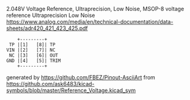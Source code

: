 2.048V Voltage Reference, Ultraprecision, Low Noise, MSOP-8
voltage reference Ultraprecision Low Noise
https://www.analog.com/media/en/technical-documentation/data-sheets/adr420_421_423_425.pdf


	    +---------+
	 TP |[1]   [8]| TP
	VIN |[2]   [7]| NC
	 NC |[3]   [6]| OUT
	GND |[4]   [5]| TRIM
	    +---------+


generated by https://github.com/FBEZ/Pinout-AsciiArt from https://github.com/ask6483/kicad-symbols/blob/master/Reference_Voltage.kicad_sym